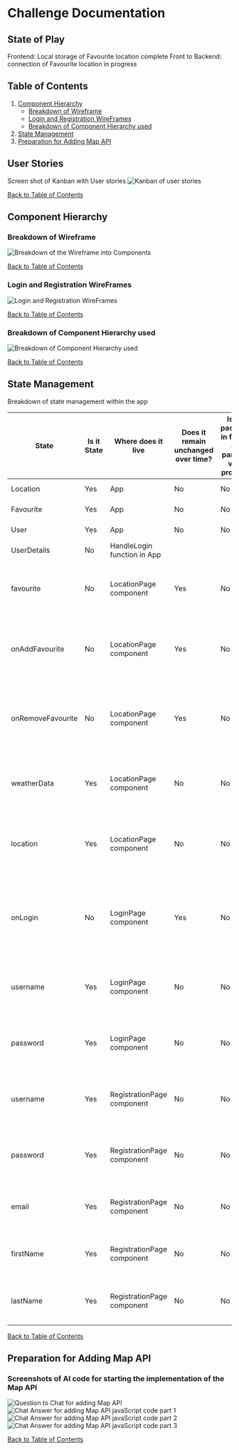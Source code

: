 # Challenge Documentation

## State of Play

Frontend: Local storage of Favourite location complete
Front to Backend: connection of Favourite location in progress

## <a id="table-of-contents"></a>Table of Contents

1. [Component Hierarchy](#component-hierarchy)
   - [Breakdown of Wireframe](#breakdown-of-wireframe)
   - [Login and Registration WireFrames](#login-and-registration-wireframes)
   - [Breakdown of Component Hierarchy used](#breakdown-of-component-hierarchy-used)
2. [State Management](#state-management)
3. [Preparation for Adding Map API](#preparation-for-adding-map-api)

## User Stories

Screen shot of Kanban with User stories
![Kanban of user stories](UserStoriesCh6.png)

[Back to Table of Contents](#table-of-contents)

## Component Hierarchy

### Breakdown of Wireframe

![Breakdown of the Wireframe into Components](BreakdowonOfWireFrame.png)

[Back to Table of Contents](#table-of-contents)

### Login and Registration WireFrames

![Login and Registration WireFrames](WireFrameExtra.png)

[Back to Table of Contents](#table-of-contents)

### Breakdown of Component Hierarchy used

![Breakdown of Component Hierarchy used](PageHirarchy.png)

[Back to Table of Contents](#table-of-contents)

## State Management

Breakdown of state management within the app

| State             | Is it State | Where does it live          | Does it remain unchanged over time? | Is it passed in from a parent via props? | Can it computed from any other state/props in your component | Why is State Here                                                             |
| ----------------- | ----------- | --------------------------- | ----------------------------------- | ---------------------------------------- | ------------------------------------------------------------ | ----------------------------------------------------------------------------- |
| Location          | Yes         | App                         | No                                  | No                                       | No                                                           | Common Ancestor                                                               |
| Favourite         | Yes         | App                         | No                                  | No                                       | No                                                           | Common Ancestor                                                               |
| User              | Yes         | App                         | No                                  | No                                       | NO                                                           | Common Ancestor                                                               |
| UserDetails       | No          | HandleLogin function in App |                                     |                                          |                                                              | Common Ancestor                                                               |
| favourite         | No          | LocationPage component      | Yes                                 | No                                       | No                                                           | It's used to determine if the current location is a favourite.                |
| onAddFavourite    | No          | LocationPage component      | Yes                                 | No                                       | No                                                           | It's a function used to add the current location to the favourites.           |
| onRemoveFavourite | No          | LocationPage component      | Yes                                 | No                                       | No                                                           | It's a function used to remove the current location from the favourites.      |
| weatherData       | Yes         | LocationPage component      | No                                  | No                                       | Yes, it's derived from the useLocation hook                  | It's used to display the weather data for the current location.               |
| location          | Yes         | LocationPage component      | No                                  | No                                       | Yes, it's derived from the useParams hook                    | It's used to get the current location from the URL parameters.                |
| onLogin           | No          | LoginPage component         | Yes                                 | No                                       | No                                                           | It's a function passed from the parent component to handle the login process. |
| username          | Yes         | LoginPage component         | No                                  | No                                       | No                                                           | It's used to store the input value of the username field.                     |
| password          | Yes         | LoginPage component         | No                                  | No                                       | No                                                           | It's used to store the input value of the password field.                     |
| username          | Yes         | RegistrationPage component  | No                                  | No                                       | No                                                           | It's used to store the input value of the username field.                     |
| password          | Yes         | RegistrationPage component  | No                                  | No                                       | No                                                           | It's used to store the input value of the password field.                     |
| email             | Yes         | RegistrationPage component  | No                                  | No                                       | No                                                           | It's used to store the input value of the email field.                        |
| firstName         | Yes         | RegistrationPage component  | No                                  | No                                       | No                                                           | It's used to store the input value of the first name field.                   |
| lastName          | Yes         | RegistrationPage component  | No                                  | No                                       | No                                                           | It's used to store the input value of the last name field.                    |

[Back to Table of Contents](#table-of-contents)

## Preparation for Adding Map API

### Screenshots of AI code for starting the implementation of the Map API

![Question to Chat for adding Map API](apiQuestion.png)
![Chat Answer for adding Map API javaScript code part 1 ](chatAnswer1.png)
![Chat Answer for adding Map API javaScript code part 2 ](chatAnswer2.png)
![Chat Answer for adding Map API javaScript code part 3 ](chatAnswer3.png)

[Back to Table of Contents](#table-of-contents)
